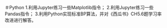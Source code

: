 ＃Python
1.利用Jupyter练习一些Matplotlib指令；
2.利用Jupyter练习一些Pandas指令；
3.利用Python实现标准BP算法，并对《西瓜书》CH5.6题学习率改进进行解答。
